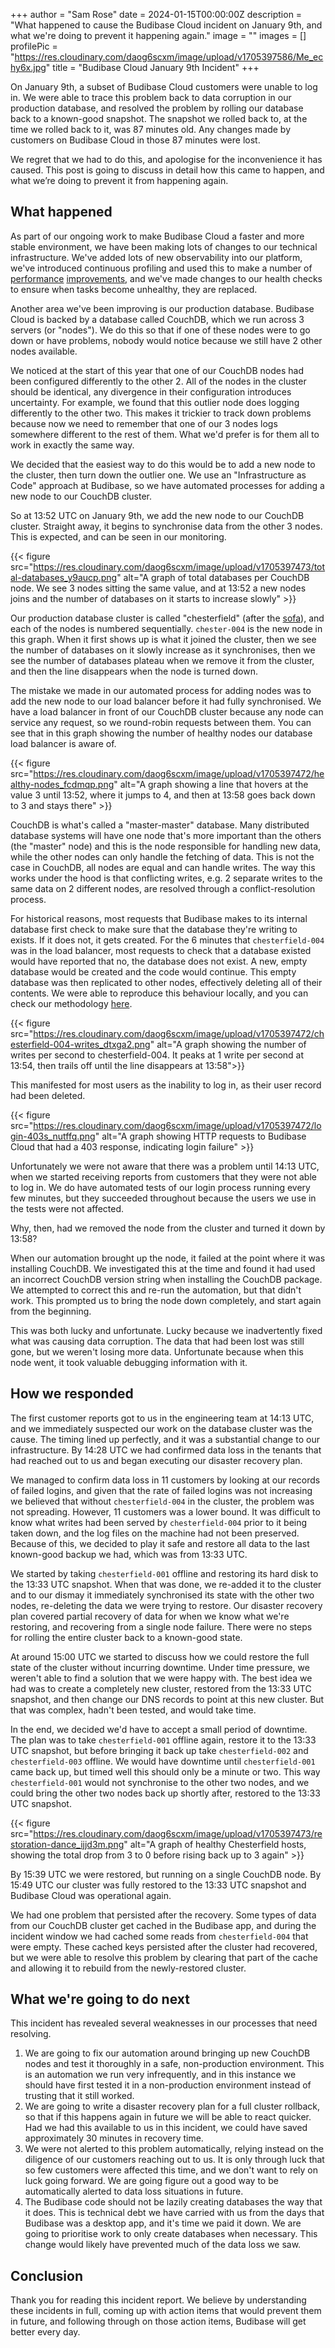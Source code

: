 +++
author = "Sam Rose"
date = 2024-01-15T00:00:00Z
description = "What happened to cause the Budibase Cloud incident on January 9th, and what we're doing to prevent it happening again."
image = ""
images = []
profilePic = "https://res.cloudinary.com/daog6scxm/image/upload/v1705397586/Me_echy6x.jpg"
title = "Budibase Cloud January 9th Incident"
+++

On January 9th, a subset of Budibase Cloud customers were unable to log in. We were able to trace this problem back to data corruption in our production database, and resolved the problem by rolling our database back to a known-good snapshot. The snapshot we rolled back to, at the time we rolled back to it, was 87 minutes old. Any changes made by customers on Budibase Cloud in those 87 minutes were lost.

We regret that we had to do this, and apologise for the inconvenience it has caused. This post is going to discuss in detail how this came to happen, and what we’re doing to prevent it from happening again.

## What happened

As part of our ongoing work to make Budibase Cloud a faster and more stable environment, we have been making lots of changes to our technical infrastructure. We've added lots of new observability into our platform, we've introduced continuous profiling and used this to make a number of [performance][1] [improvements][2], and we've made changes to our health checks to ensure when tasks become unhealthy, they are replaced.

Another area we've been improving is our production database. Budibase Cloud is backed by a database called CouchDB, which we run across 3 servers (or "nodes"). We do this so that if one of these nodes were to go down or have problems, nobody would notice because we still have 2 other nodes available.

We noticed at the start of this year that one of our CouchDB nodes had been configured differently to the other 2. All of the nodes in the cluster should be identical, any divergence in their configuration introduces uncertainty. For example, we found that this outlier node does logging differently to the other two. This makes it trickier to track down problems because now we need to remember that one of our 3 nodes logs somewhere different to the rest of them. What we'd prefer is for them all to work in exactly the same way.

We decided that the easiest way to do this would be to add a new node to the cluster, then turn down the outlier one. We use an "Infrastructure as Code" approach at Budibase, so we have automated processes for adding a new node to our CouchDB cluster.

So at 13:52 UTC on January 9th, we add the new node to our CouchDB cluster. Straight away, it begins to synchronise data from the other 3 nodes. This is expected, and can be seen in our monitoring.

{{< figure src="https://res.cloudinary.com/daog6scxm/image/upload/v1705397473/total-databases_y9aucp.png" alt="A graph of total databases per CouchDB node. We see 3 nodes sitting the same value, and at 13:52 a new nodes joins and the number of databases on it starts to increase slowly" >}}

Our production database cluster is called "chesterfield" (after the [sofa][3]), and each of the nodes is numbered sequentially. `chester-004` is the new node in this graph. When it first shows up is what it joined the cluster, then we see the number of databases on it slowly increase as it synchronises, then we see the number of databases plateau when we remove it from the cluster, and then the line disappears when the node is turned down.

The mistake we made in our automated process for adding nodes was to add the new node to our load balancer before it had fully synchronised. We have a load balancer in front of our CouchDB cluster because any node can service any request, so we round-robin requests between them. You can see that in this graph showing the number of healthy nodes our database load balancer is aware of.

{{< figure src="https://res.cloudinary.com/daog6scxm/image/upload/v1705397472/healthy-nodes_fcdmqp.png" alt="A graph showing a line that hovers at the value 3 until 13:52, where it jumps to 4, and then at 13:58 goes back down to 3 and stays there" >}}

CouchDB is what's called a "master-master" database. Many distributed database systems will have one node that's more important
than the others (the "master" node) and this is the node responsible for handling new data, while the other nodes can only handle the fetching of data. This is not the case in CouchDB, all nodes are equal and can handle writes. The way this works under the hood is that conflicting writes, e.g. 2 separate writes to the same data on 2 different nodes, are resolved through a conflict-resolution process.

For historical reasons, most requests that Budibase makes to its internal database first check to make sure that the database they're writing to exists. If it does not, it gets created. For the 6 minutes that `chesterfield-004` was in the load balancer, most requests to check that a database existed would have reported that no, the database does not exist. A new, empty database would be created and the code would continue. This empty database was then replicated to other nodes, effectively deleting all of their contents. We were able to reproduce this behaviour locally, and you can check our methodology [here][4].

{{< figure src="https://res.cloudinary.com/daog6scxm/image/upload/v1705397472/chesterfield-004-writes_dtxga2.png" alt="A graph showing the number of writes per second to chesterfield-004. It peaks at 1 write per second at 13:54, then trails off until the line disappears at 13:58">}}

This manifested for most users as the inability to log in, as their user record had been deleted.

{{< figure src="https://res.cloudinary.com/daog6scxm/image/upload/v1705397472/login-403s_nutffq.png" alt="A graph showing HTTP requests to Budibase Cloud that had a 403 response, indicating login failure" >}}

Unfortunately we were not aware that there was a problem until 14:13 UTC, when we started receiving reports from customers that they were not able to log in. We do have automated tests of our login process running every few minutes, but they succeeded throughout because the users we use in the tests were not affected.

Why, then, had we removed the node from the cluster and turned it down by 13:58?

When our automation brought up the node, it failed at the point where it was installing CouchDB. We investigated this at the time and found it had used an incorrect CouchDB version string when installing the CouchDB package. We attempted to correct this and re-run the automation, but that didn't work. This prompted us to bring the node down completely, and start again from the beginning.

This was both lucky and unfortunate. Lucky because we inadvertently fixed what was causing data corruption. The data that had been lost was still gone, but we weren't losing more data. Unfortunate because when this node went, it took valuable debugging information with it.

## How we responded

The first customer reports got to us in the engineering team at 14:13 UTC, and we immediately suspected our work on the database cluster was the cause. The timing lined up perfectly, and it was a substantial change to our infrastructure. By 14:28 UTC we had confirmed data loss in the tenants that had reached out to us and began executing our disaster recovery plan.

We managed to confirm data loss in 11 customers by looking at our records of failed logins, and given that the rate of failed logins was not increasing we believed that without `chesterfield-004` in the cluster, the problem was not spreading. However, 11 customers was a lower bound. It was difficult to know what writes had been served by `chesterfield-004` prior to it being taken down, and the log files on the machine had not been preserved. Because of this, we decided to play it safe and restore all data to the last known-good backup we had, which was from 13:33 UTC.

We started by taking `chesterfield-001` offline and restoring its hard disk to the 13:33 UTC snapshot. When that was done, we re-added it to the cluster and to our dismay it immediately synchronised its state with the other two nodes, re-deleting the data we were trying to restore. Our disaster recovery plan covered partial recovery of data for when we know what we're restoring, and recovering from a single node failure. There were no steps for rolling the entire cluster back to a known-good state.

At around 15:00 UTC we started to discuss how we could restore the full state of the cluster without incurring downtime. Under time pressure, we weren't able to find a solution that we were happy with. The best idea we had was to create a completely new cluster, restored from the 13:33 UTC snapshot, and then change our DNS records to point at this new cluster. But that was complex, hadn't been tested, and would take time.

In the end, we decided we'd have to accept a small period of downtime. The plan was to take `chesterfield-001` offline again, restore it to the 13:33 UTC snapshot, but before bringing it back up take `chesterfield-002` and `chesterfield-003` offline. We would have downtime until `chesterfield-001` came back up, but timed well this should only be a minute or two. This way `chesterfield-001` would not synchronise to the other two nodes, and we could bring the other two nodes back up shortly after, restored to the 13:33 UTC snapshot.

{{< figure src="https://res.cloudinary.com/daog6scxm/image/upload/v1705397473/restoration-dance_ijjd3m.png" alt="A graph of healthy Chesterfield hosts, showing the total drop from 3 to 0 before rising back up to 3 again" >}}

By 15:39 UTC we were restored, but running on a single CouchDB node. By 15:49 UTC our cluster was fully restored to the 13:33 UTC snapshot and Budibase Cloud was operational again.

We had one problem that persisted after the recovery. Some types of data from our CouchDB cluster get cached in the Budibase app, and during the incident window we had cached some reads from `chesterfield-004` that were empty. These cached keys persisted after the cluster had recovered, but we were able to resolve this problem by clearing that part of the cache and allowing it to rebuild from the newly-restored cluster.

## What we're going to do next

This incident has revealed several weaknesses in our processes that need resolving.

1. We are going to fix our automation around bringing up new CouchDB nodes and test it thoroughly in a safe, non-production environment. This is an automation we run very infrequently, and in this instance we should have first tested it in a non-production environment instead of trusting that it still worked.
2. We are going to write a disaster recovery plan for a full cluster rollback, so that if this happens again in future we will be able to react quicker. Had we had this available to us in this incident, we could have saved approximately 30 minutes in recovery time.
3. We were not alerted to this problem automatically, relying instead on the diligence of our customers reaching out to us. It is only through luck that so few customers were affected this time, and we don't want to rely on luck going forward. We are going figure out a good way to be automatically alerted to data loss situations in future.
4. The Budibase code should not be lazily creating databases the way that it does. This is technical debt we have carried with us from the days that Budibase was a desktop app, and it's time we paid it down. We are going to prioritise work to only create databases when necessary. This change would likely have prevented much of the data loss we saw.

## Conclusion

Thank you for reading this incident report. We believe by understanding these incidents in full, coming up with action items that would prevent them in future, and following through on those action items, Budibase will get better every day.

[1]: https://github.com/Budibase/budibase/pull/12580
[2]: https://github.com/Budibase/budibase/pull/12603
[3]: https://en.wiktionary.org/wiki/chesterfield
[4]: https://github.com/Budibase/couchdb-outage-repro
